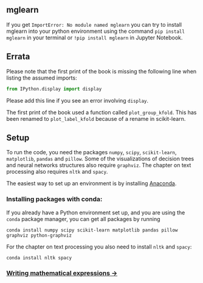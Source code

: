 ## mglearn

If you get `ImportError: No module named mglearn` you can try to install mglearn into your python environment using
the command `pip install mglearn` in your terminal or `!pip install mglearn` in Jupyter Notebook.

## Errata

Please note that the first print of the book is missing the following line when listing the assumed imports:

```python
from IPython.display import display
```

Please add this line if you see an error involving `display`.

The first print of the book used a function called `plot_group_kfold`.
This has been renamed to `plot_label_kfold` because of a rename in
scikit-learn.

## Setup

To run the code, you need the packages `numpy`, `scipy`, `scikit-learn`, `matplotlib`, `pandas` and `pillow`.
Some of the visualizations of decision trees and neural networks structures also require `graphviz`. The chapter
on text processing also requires `nltk` and `spacy`.

The easiest way to set up an environment is by installing [Anaconda](https://www.continuum.io/downloads).

### Installing packages with conda:

If you already have a Python environment set up, and you are using the `conda` package manager, you can get all packages by running

    conda install numpy scipy scikit-learn matplotlib pandas pillow graphviz python-graphviz

For the chapter on text processing you also need to install `nltk` and `spacy`:

    conda install nltk spacy

### [Writing mathematical expressions &rarr;](https://docs.github.com/en/get-started/writing-on-github/working-with-advanced-formatting/writing-mathematical-expressions)
